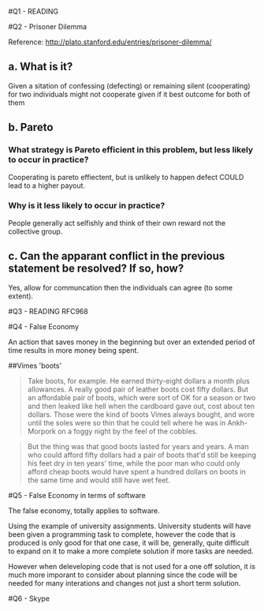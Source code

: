 #Q1 - READING

#Q2 - Prisoner Dilemma

Reference: http://plato.stanford.edu/entries/prisoner-dilemma/

## a. What is it?

Given a sitation of confessing (defecting) or remaining silent (cooperating) for two individuals might not cooperate given if it best outcome for both of them

## b. Pareto

### What strategy is Pareto efficient in this problem, but less likely to occur in practice?

Cooperating is pareto effiectent, but is unlikely to happen defect COULD lead to a higher payout.

### Why is it less likely to occur in practice?

People generally act selfishly and think of their own reward not the collective group.

## c.  Can the apparant conflict in the previous statement be resolved? If so, how?

Yes, allow for communcation then the individuals can agree (to some extent). 

#Q3 - READING RFC968

#Q4 - False Economy

An action that saves money in the beginning but over an extended period of time results in more money being spent. 

##Vimes 'boots'
> Take boots, for example. He earned thirty-eight dollars a month plus allowances. A really good pair of leather boots cost fifty dollars. But an affordable pair of boots, which were sort of OK for a season or two and then leaked like hell when the cardboard gave out, cost about ten dollars. Those were the kind of boots Vimes always bought, and wore until the soles were so thin that he could tell where he was in Ankh-Morpork on a foggy night by the feel of the cobbles.

> But the thing was that good boots lasted for years and years. A man who could afford fifty dollars had a pair of boots that'd still be keeping his feet dry in ten years' time, while the poor man who could only afford cheap boots would have spent a hundred dollars on boots in the same time and would still have wet feet.

#Q5 - False Economy in terms of software

The false economy, totally applies to software. 

Using the example of university assignments. University students will have been given a programming task to complete, however the code that is produced is only good for that one case, it will be, generally, quite difficult to expand on it to make a more complete solution if more tasks are needed. 

However when deleveloping code that is not used for a one off solution, it is much more imporant to consider about planning since the code will be needed for many interations and changes not just a short term solution. 

#Q6 - Skype

